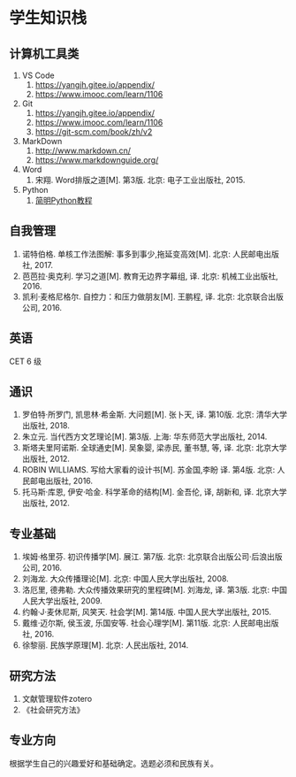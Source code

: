 # 学生知识栈

## 计算机工具类

1. VS Code
   1. <https://yangjh.gitee.io/appendix/>
   1. <https://www.imooc.com/learn/1106>
1. Git
   1. <https://yangjh.gitee.io/appendix/>
   1. <https://www.imooc.com/learn/1106>
   1. <https://git-scm.com/book/zh/v2>
1. MarkDown
   1. <http://www.markdown.cn/>
   1. <https://www.markdownguide.org/>
1. Word
   1. 宋翔. Word排版之道[M]. 第3版. 北京: 电子工业出版社, 2015.
1. Python
   1. [简明Python教程](https://bop.mol.uno/)

## 自我管理

1. 诺特伯格. 单核工作法图解: 事多到事少,拖延变高效[M]. 北京: 人民邮电出版社, 2017.
1. 芭芭拉·奥克利. 学习之道[M]. 教育无边界字幕组, 译. 北京: 机械工业出版社, 2016.
1. 凯利·麦格尼格尔. 自控力：和压力做朋友[M]. 王鹏程, 译. 北京: 北京联合出版公司, 2016.

## 英语

CET 6 级

## 通识

1. 罗伯特·所罗门, 凯思林·希金斯. 大问题[M]. 张卜天, 译. 第10版. 北京: 清华大学出版社, 2018.
1. 朱立元. 当代西方文艺理论[M]. 第3版. 上海: 华东师范大学出版社, 2014.
1. 斯塔夫里阿诺斯. 全球通史[M]. 吴象婴, 梁赤民, 董书慧, 等, 译. 北京: 北京大学出版社, 2012.
1. ROBIN WILLIAMS. 写给大家看的设计书[M]. 苏金国,李盼 译. 第4版. 北京: 人民邮电出版社, 2016.
1. 托马斯·库恩, 伊安·哈金. 科学革命的结构[M]. 金吾伦, 译, 胡新和, 译. 北京大学出版社, 2012.

## 专业基础

1. 埃姆·格里芬. 初识传播学[M]. 展江. 第7版. 北京: 北京联合出版公司·后浪出版公司, 2016.
1. 刘海龙. 大众传播理论[M]. 北京: 中国人民大学出版社, 2008.
1. 洛厄里, 德弗勒. 大众传播效果研究的里程碑[M]. 刘海龙, 译. 第3版. 北京: 中国人民大学出版社, 2009.
1. 约翰·J·麦休尼斯, 风笑天. 社会学[M]. 第14版. 中国人民大学出版社, 2015.
1. 戴维·迈尔斯, 侯玉波, 乐国安等. 社会心理学[M]. 第11版. 北京: 人民邮电出版社, 2016.
1. 徐黎丽. 民族学原理[M]. 北京: 人民出版社, 2014.

## 研究方法

1. 文献管理软件zotero
1. 《社会研究方法》

## 专业方向

根据学生自己的兴趣爱好和基础确定。选题必须和民族有关。
